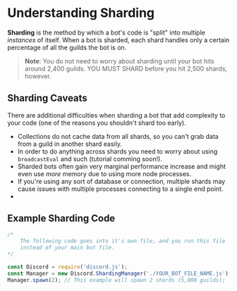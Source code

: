 # Understanding Sharding

**Sharding** is the method by which a bot's code is "split" into multiple *instances* of itself. When a bot is sharded, each shard handles only a certain percentage of all the guilds the bot is on. 

> **Note**: You do not need to worry about sharding until your bot hits around 2,400 guilds. YOU MUST SHARD before you hit 2,500 shards, however.

## Sharding Caveats

There are additional difficulties when sharding a bot that add complexity to your code (one of the reasons you shouldn't shard too early).

* Collections do not cache data from all shards, so you can't grab data from a guild in another shard easily.
* In order to do anything across shards you need to worry about using `broadcastEval` and such (tutorial comming soon!).
* Sharded bots often gain very marginal performance increase and might even use *more* memory due to using more node processes.
* If you're using any sort of database or connection, multiple shards may cause issues with multiple processes connecting to a single end point. 
* 

## Example Sharding Code

```js
/*
    The following code goes into it's own file, and you run this file 
    instead of your main bot file.
*/

const Discord = require('discord.js'); 
const Manager = new Discord.ShardingManager('./YOUR_BOT_FILE_NAME.js');
Manager.spawn(2); // This example will spawn 2 shards (5,000 guilds);
```
